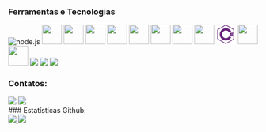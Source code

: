 ### Ferramentas e Tecnologias

<div> 
<img src="https://cdn.jsdelivr.net/gh/devicons/devicon/icons/nodejs/nodejs-original-wordmark.svg" alt="node.js" width="40" height="40"/> 
<img src="https://cdn.jsdelivr.net/gh/devicons/devicon/icons/angularjs/angularjs-plain.svg" width="40" height="40"/> 
<img src="https://cdn.jsdelivr.net/gh/devicons/devicon/icons/typescript/typescript-original.svg" width="40" height="40"/> 
<img src="https://cdn.jsdelivr.net/gh/devicons/devicon/icons/javascript/javascript-original.svg" width="40" height="40"/> 
<img src="https://cdn.jsdelivr.net/gh/devicons/devicon/icons/html5/html5-plain.svg" width="40" height="40"/>
<img src="https://cdn.jsdelivr.net/gh/devicons/devicon/icons/css3/css3-plain.svg" width="40" height="40"/> 
<img src="https://cdn.jsdelivr.net/gh/devicons/devicon/icons/bootstrap/bootstrap-plain.svg" width="40" height="40"/> 
<img src="https://cdn.jsdelivr.net/gh/devicons/devicon/icons/git/git-plain.svg" width="40" height="40"/> 
<img src="https://cdn.jsdelivr.net/gh/devicons/devicon/icons/spring/spring-original.svg" width="40" height="40"/> 
<img src="https://raw.githubusercontent.com/devicons/devicon/6910f0503efdd315c8f9b858234310c06e04d9c0/icons/csharp/csharp-line.svg" width="40" height="40">
<img src="https://cdn.jsdelivr.net/gh/devicons/devicon/icons/java/java-original.svg" width="40" height="40"/>  
<img src="https://cdn.jsdelivr.net/gh/devicons/devicon/icons/mysql/mysql-original.svg" width="40" height="40"/>
<img src="https://s3.dualstack.us-east-2.amazonaws.com/pythondotorg-assets/media/community/logos/python-logo-only.png" height="40"/>
<img src="https://upload.wikimedia.org/wikipedia/commons/8/8a/Official_unity_logo.png" height="40">
<img src="https://www.radioculturadecuritiba.art.br/wp-content/uploads/2024/01/capa-2-1-e1706110307752.jpg" height="40">



</div>

### Contatos:
<div>
<a href = "mailto:samira1980dev@gmail.com"><img src="https://img.shields.io/badge/Gmail-D14836?style=for-the-badge&logo=gmail&logoColor=white" target="_blank"></a>
<a href="https://www.linkedin.com/in/samiraroman/" target="_blank"><img src="https://img.shields.io/badge/-LinkedIn-%230077B5?style=for-the-badge&logo=linkedin&logoColor=white" target="_blank"></a>
</div>
### Estatísticas Github:
<div>
<a href="https://github.com/samiramartela">
<img height="180em" src="https://github-readme-stats.vercel.app/api?username=samiramartela&show_icons=true&theme=dracula&include_all_commits=true&count_private=true"/>
<img height="180em" src="https://github-readme-stats.vercel.app/api/top-langs/?username=samiramartela&layout=compact&langs_count=7&theme=dracula"/>
</div>
